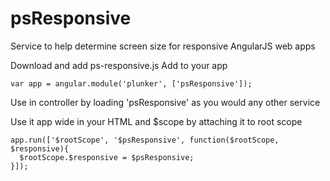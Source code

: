 psResponsive
============

Service to help determine screen size for responsive AngularJS web apps


Download and add ps-responsive.js
Add to your app

    var app = angular.module('plunker', ['psResponsive']);

Use in controller by loading 'psResponsive' as you would any other service

Use it app wide in your HTML and $scope by attaching it to root scope

    app.run(['$rootScope', '$psResponsive', function($rootScope, $responsive){
      $rootScope.$responsive = $psResponsive;
    }]);
